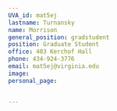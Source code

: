 ```yaml
---
UVA_id: mat5ej
lastname: Turnansky
name: Morrison
general_position: gradstudent
position: Graduate Student
office: 403 Kerchof Hall
phone: 434-924-3776
email: mat5ej@virginia.edu
image: 
personal_page:


---
```


